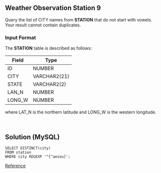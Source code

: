 [comment]: <> (Written: 23-Mar-2020)

## Weather Observation Station 9
Query the list of CITY names from **STATION** that do not start with vowels. 
Your result cannot contain duplicates.

### Input Format
The **STATION** table is described as follows:

| Field  | Type         |
|--------|--------------|
| ID     | NUMBER       |
| CITY   | VARCHAR2(21) |
| STATE  | VARCHAR2(2)  |
| LAN_N  | NUMBER       |
| LONG_W | NUMBER       |

where LAT_N is the northern latitude and LONG_W is the western longitude.

&nbsp;
## Solution (MySQL)
```
SELECT DISTINCT(city) 
FROM station 
WHERE city REGEXP '^[^aeiou]';
```
[Reference](https://www.tutorialspoint.com/mysql/mysql-regexps.htm)
